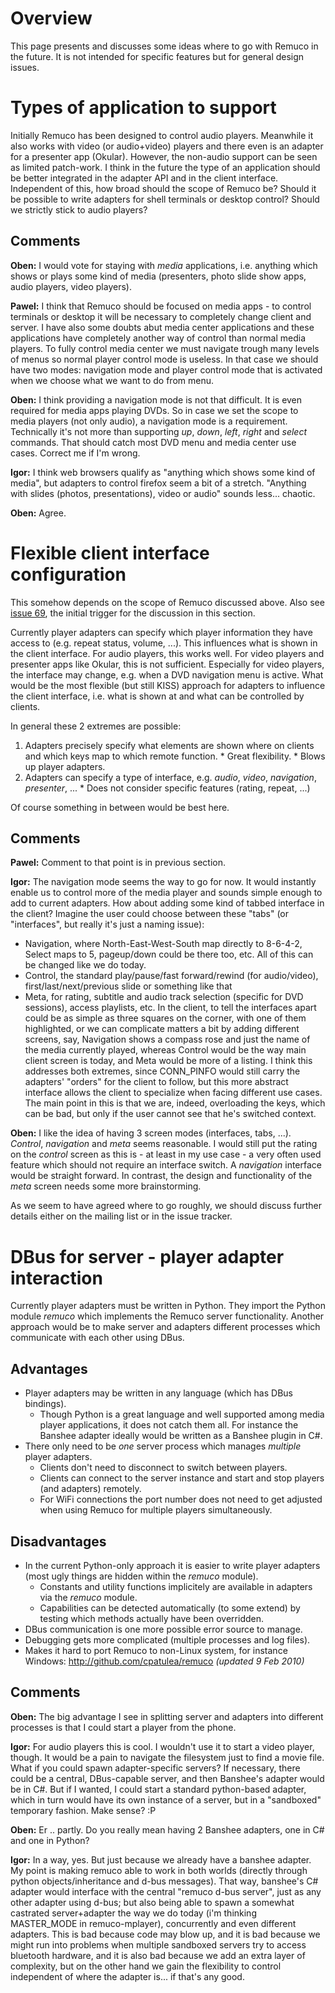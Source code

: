 <h1>Overview</h1>

This page presents and discusses some ideas where to go with Remuco in the future. It is not intended for specific features but for general design issues.



# Types of application to support #

Initially Remuco has been designed to control audio players. Meanwhile it also works with video (or audio+video) players and there even is an adapter for a presenter app (Okular). However, the non-audio support can be seen as limited patch-work. I think in the future the type of an application should be better integrated in the adapter API and in the client interface. Independent of this, how broad should the scope of Remuco be? Should it be possible to write adapters for shell terminals or desktop control? Should we strictly stick to audio players?

## Comments ##

**Oben:** I would vote for staying with _media_ applications, i.e. anything which shows or plays some kind of media (presenters, photo slide show apps, audio players, video players).

**Pawel:** I think that Remuco should be focused on media apps - to control terminals or desktop it will be necessary to completely change client and server. I have also some doubts abut media center applications and these applications have completely another way of control than normal media players. To fully control media center we must navigate trough many levels of menus so normal player control mode is useless. In that case we should have two modes: navigation mode and player control mode that is activated when we choose what we want to do from menu.

**Oben:** I think providing a navigation mode is not that difficult. It is even required for media apps playing DVDs. So in case we set the scope to media players (not only audio), a navigation mode is a requirement. Technically it's not more than supporting _up_, _down_, _left_, _right_ and _select_ commands. That should catch most DVD menu and media center use cases. Correct me if I'm wrong.

**Igor:** I think web browsers qualify as "anything which shows some kind of media", but adapters to control firefox seem a bit of a stretch. "Anything with slides (photos, presentations), video or audio" sounds less... chaotic.

**Oben:** Agree.

# Flexible client interface configuration #

This somehow depends on the scope of Remuco discussed above. Also see [issue 69](https://code.google.com/p/remuco/issues/detail?id=69), the initial trigger for the discussion in this section.

Currently player adapters can specify which player information they have access to (e.g. repeat status, volume, ...). This influences what is shown in the client interface. For audio players, this works well. For video players and presenter apps like Okular, this is not sufficient. Especially for video players, the interface may change, e.g. when a DVD navigation menu is active. What would be the most flexible (but still KISS) approach for adapters to influence the client interface, i.e. what is shown at and what can be controlled by clients.

In general these 2 extremes are possible:
  1. Adapters precisely specify what elements are shown where on clients and which keys map to which remote function.
    * Great flexibility.
    * Blows up player adapters.
  1. Adapters can specify a type of interface, e.g. _audio_, _video_, _navigation_, _presenter_, ...
    * Does not consider specific features (rating, repeat, ...)

Of course something in between would be best here.

## Comments ##

**Pawel:** Comment to that point is in previous section.

**Igor:**  The navigation mode seems the way to go for now. It would instantly enable us to control more of the media player and sounds simple enough to add to current adapters. How about adding some kind of tabbed interface in the client? Imagine the user could choose between these "tabs" (or "interfaces", but really it's just a naming issue):
  * Navigation, where North-East-West-South map directly to 8-6-4-2, Select maps to 5, pageup/down could be there too, etc. All of this can be changed like we do today.
  * Control, the standard play/pause/fast forward/rewind (for audio/video), first/last/next/previous slide or something like that
  * Meta, for rating, subtitle and audio track selection (specific for DVD sessions), access playlists, etc.
In the client, to tell the interfaces apart could be as simple as three squares on the corner, with one of them highlighted, or we can complicate matters a bit by adding different screens, say, Navigation shows a compass rose and just the name of the media currently played, whereas Control would be the way main client screen is today, and Meta would be more of a listing.
I think this addresses both extremes, since CONN\_PINFO would still carry the adapters' "orders" for the client to follow, but this more abstract interface allows the client to specialize when facing different use cases.
The main point in this is that we are, indeed, overloading the keys, which can be bad, but only if the user cannot see that he's switched context.

**Oben:** I like the idea of having 3 screen modes (interfaces, tabs, ...). _Control_, _navigation_ and _meta_ seems reasonable. I would still put the rating on the _control_ screen as this is - at least in my use case - a very often used feature which should not require an interface switch. A _navigation_ interface would be straight forward. In contrast, the design and functionality of the _meta_ screen needs some more brainstorming.

As we seem to have agreed where to go roughly, we should discuss further details either on the mailing list or in the issue tracker.

# DBus for server - player adapter interaction #

Currently player adapters must be written in Python. They import the Python module _remuco_ which implements the Remuco server functionality. Another approach would be to make server and adapters different processes which communicate with each other using DBus.

## Advantages ##

  * Player adapters may be written in any language (which has DBus bindings).
    * Though Python is a great language and well supported among media player applications, it does not catch them all. For instance the Banshee adapter ideally would be written as a Banshee plugin in C#.
  * There only need to be _one_ server process which manages _multiple_ player adapters.
    * Clients don't need to disconnect to switch between players.
    * Clients can connect to the server instance and start and stop players (and adapters) remotely.
    * For WiFi connections the port number does not need to get adjusted when using Remuco for multiple players simultaneously.

## Disadvantages ##

  * In the current Python-only approach it is easier to write player adapters (most ugly things are hidden within the _remuco_ module).
    * Constants and utility functions implicitely are available in adapters via the _remuco_ module.
    * Capabilities can be detected automatically (to some extend) by testing which methods actually have been overridden.
  * DBus communication is one more possible error source to manage.
  * Debugging gets more complicated (multiple processes and log files).
  * Makes it hard to port Remuco to non-Linux system, for instance Windows: http://github.com/cpatulea/remuco _(updated 9 Feb 2010)_

## Comments ##

**Oben:** The big advantage I see in splitting server and adapters into different processes is that I could start a player from the phone.

**Igor:** For audio players this is cool. I wouldn't use it to start a video player, though. It would be a pain to navigate the filesystem just to find a movie file.
What if you could spawn adapter-specific servers? If necessary, there could be a central, DBus-capable server, and then Banshee's adapter would be in C#. But if I wanted, I could start a standard python-based adapter, which in turn would have its own instance of a server, but in a "sandboxed" temporary fashion. Make sense? :P

**Oben:** Er .. partly. Do you really mean having 2 Banshee adapters, one in C# and one in Python?

**Igor:** In a way, yes. But just because we already have a banshee adapter. My point is making remuco able to work in both worlds (directly through python objects/inheritance and d-bus messages). That way, banshee's C# adapter would interface with the central "remuco d-bus server", just as any other adapter using d-bus; but also being able to spawn a somewhat castrated server+adapter the way we do today (i'm thinking MASTER\_MODE in remuco-mplayer), concurrently and even different adapters.
This is bad because code may blow up, and it is bad because we might run into problems when multiple sandboxed servers try to access bluetooth hardware, and it is also bad because we add an extra layer of complexity, but on the other hand we gain the flexibility to control independent of where the adapter is... if that's any good.